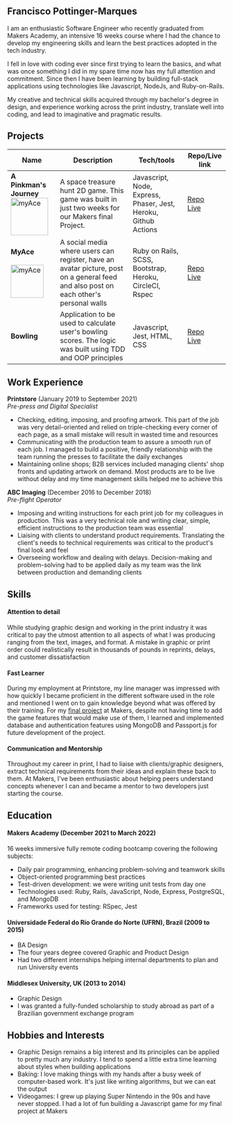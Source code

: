 ## Francisco Pottinger-Marques

I am an enthusiastic Software Engineer who recently graduated
from Makers Academy, an intensive 16 weeks course where I
had the chance to develop my engineering skills and learn the best
practices adopted in the tech industry.  

I fell in love with coding ever since first trying to learn the
basics, and what was once something I did in my spare time now has my full attention and commitment. Since then I have been
learning by building full-stack applications using technologies
like Javascript, NodeJs, and Ruby-on-Rails.  

My creative and technical skills acquired through my bachelor's
degree in design, and experience working across the print
industry, translate well into coding, and lead to imaginative and
pragmatic results.

## Projects

| Name                         | Description       | Tech/tools        | Repo/Live link
| ---------------------------- | ----------------- | ----------------- | ----------------- |
| **A Pinkman's Journey** <a href="https://github.com/fpmrqs/A-Pinkmans-Journey"><img align="bottom" alt="myAce" width="86px" src="https://github.com/ravensears/A-Pinkmans-Journey/blob/main/src/sprites/logo.png?raw=true" /></a>           | A space treasure hunt 2D game. This game was built in just two weeks for our Makers final Project. | Javascript, Node, Express, Phaser, Jest, Heroku, Github Actions | [Repo](https://github.com/fpmrqs/A-Pinkmans-Journey)<br />[Live](https://lonely-hearts-club.herokuapp.com/game) |
| **MyAce** <br/><br/><a href ="https://github.com/fpmrqs/Team-myAce-acebook-rails-template"><img align="bottom" alt="myAce" width="76px" src="https://myace.herokuapp.com/images/myace_logo_v2.svg" /></a> | A social media where users can register, have an avatar picture, post on a general feed and also post on each other's personal walls | Ruby on Rails, SCSS, Bootstrap, Heroku, CircleCI, Rspec             | [Repo](https://github.com/fpmrqs/Team-myAce-acebook-rails-template)<br />[Live](https://myace.herokuapp.com) |
| **Bowling** | Application to be used to calculate user's bowling scores. The logic was built using TDD and OOP principles | Javascript, Jest, HTML, CSS | [Repo](https://github.com/fpmrqs/bowling-score)<br />[Live](https://fran-goes-bowling.herokuapp.com) |

## Work Experience

**Printstore** (January 2019 to September 2021)  
_Pre-press and Digital Specialist_

- Checking, editing, imposing, and proofing artwork. This part of the job was very detail-oriented and relied on triple-checking every corner of each page, as a small mistake will result in wasted time and resources
- Communicating with the production team to assure a smooth run of each job. I managed to build a positive, friendly relationship with the team running the presses to facilitate the daily exchanges
- Maintaining online shops; B2B services included managing clients' shop fronts and updating artwork on demand. Most products are to be live without delay and my time management skills helped me to achieve this

**ABC Imaging** (December 2016 to December 2018)  
_Pre-flight Operator_

- Imposing and writing instructions for each print job for my colleagues in production. This was a very technical role and writing clear, simple, efficient instructions to the production team was essential
- Liaising with clients to understand product requirements. Translating the client's needs to technical requirements was critical to the product's final look and feel
- Overseeing workflow and dealing with delays. Decision-making and problem-solving had to be applied daily as my team was the link between production and demanding clients

## Skills

#### Attention to detail

While studying graphic design and working in the print industry it was critical to pay the utmost attention to all aspects of what I was producing ranging from the text, images, and format. A mistake in graphic or print order could realistically result in thousands of pounds in reprints, delays, and customer dissatisfaction

#### Fast Learner
During my employment at Printstore, my line manager was impressed with how quickly I became proficient in the different software used in the role and mentioned I went on to gain knowledge beyond what was offered by their training. For my [final project](https://github.com/ravensears/RPG-Game) at Makers, despite not having time to add the game features that would make use of them, I learned and implemented database and authentication features using MongoDB and Passport.js for future development of the project.

#### Communication and Mentorship
Throughout my career in print, I had to liaise with clients/graphic designers, extract technical requirements from their ideas and explain these back to them. At Makers, I've been enthusiastic about helping peers understand concepts whenever I can and became a mentor to two developers just starting the course.

## Education

#### Makers Academy (December 2021 to March 2022)
16 weeks immersive fully remote coding bootcamp covering the following subjects:
- Daily pair programming, enhancing problem-solving and teamwork skills
- Object-oriented programming best practices
- Test-driven development: we were writing unit tests from day one
- Technologies used: Ruby, Rails, JavaScript, Node, Express, PostgreSQL, and MongoDB
- Frameworks used for testing: RSpec, Jest

#### Universidade Federal do Rio Grande do Norte (UFRN), Brazil (2009 to 2015)

- BA Design
- The four years degree covered Graphic and Product Design
- Had two different internships helping internal departments to plan and run University events

#### Middlesex University, UK (2013 to 2014)

- Graphic Design
- I was granted a fully-funded scholarship to study abroad as part of a Brazilian government exchange program

## Hobbies and Interests

- Graphic Design remains a big interest and its principles can be applied to pretty much any industry. I tend to spend a little extra time learning about styles when building applications
- Baking: I love making things with my hands after a busy week of computer-based work. It's just like writing algorithms, but we can eat the output
- Videogames: I grew up playing Super Nintendo in the 90s and have never stopped. I had a lot of fun building a Javascript game for my final project at Makers
